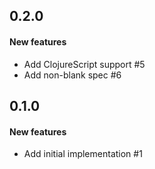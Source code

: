 ## 0.2.0

#### New features

 - Add ClojureScript support #5
 - Add non-blank spec #6

## 0.1.0

#### New features

 - Add initial implementation #1
